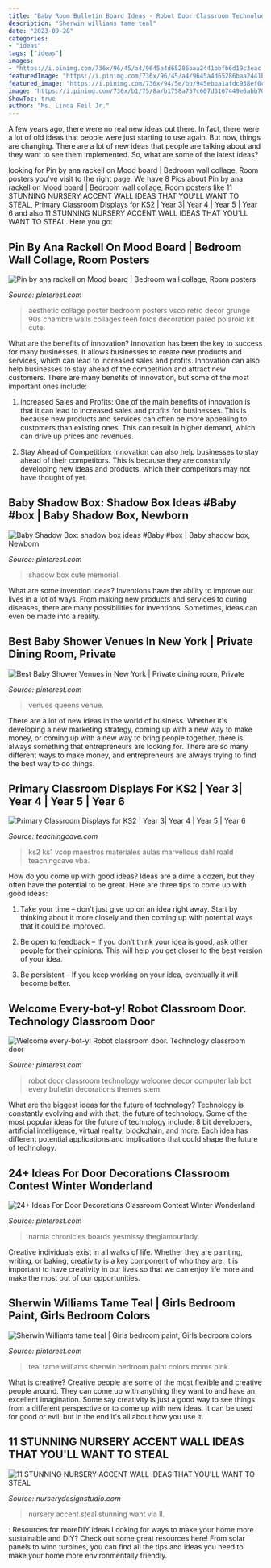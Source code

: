 ```yaml
---
title: "Baby Room Bulletin Board Ideas - Robot Door Classroom Technology Welcome Decor Computer Lab Bot Every Bulletin Decorations Themes Stem"
description: "Sherwin williams tame teal"
date: "2023-09-28"
categories:
- "ideas"
tags: ["ideas"]
images:
- "https://i.pinimg.com/736x/96/45/a4/9645a4d65286baa2441bbfb6d19c3eac.jpg"
featuredImage: "https://i.pinimg.com/736x/96/45/a4/9645a4d65286baa2441bbfb6d19c3eac.jpg"
featured_image: "https://i.pinimg.com/736x/94/5e/bb/945ebba1afdc938ef0c09f8e3d1c3b59.jpg"
image: "https://i.pinimg.com/736x/b1/75/8a/b1758a757c607d3167449e6abb707895.jpg"
ShowToc: true
author: "Ms. Linda Feil Jr."
---
```



A few years ago, there were no real new ideas out there. In fact, there were a lot of old ideas that people were just starting to use again. But now, things are changing. There are a lot of new ideas that people are talking about and they want to see them implemented. So, what are some of the latest ideas?

	

		
looking for Pin by ana rackell on Mood board | Bedroom wall collage, Room posters you've visit to the right page. We have 8 Pics about Pin by ana rackell on Mood board | Bedroom wall collage, Room posters like 11 STUNNING NURSERY ACCENT WALL IDEAS THAT YOU&#039;LL WANT TO STEAL, Primary Classroom Displays for KS2 | Year 3| Year 4 | Year 5 | Year 6 and also 11 STUNNING NURSERY ACCENT WALL IDEAS THAT YOU&#039;LL WANT TO STEAL. Here you go:
		
    
## Pin By Ana Rackell On Mood Board | Bedroom Wall Collage, Room Posters

<img loading=lazy src="https://i.pinimg.com/736x/c8/de/1f/c8de1fe6cd2ec1c98fd8b397072654b9.jpg" onerror="this.onerror=null;this.src='https://tse4.mm.bing.net/th?id=OIP.EDx2UiHCL-XfFAUYu2t6ygHaLI&amp;pid=15.1';" alt="Pin by ana rackell on Mood board | Bedroom wall collage, Room posters">

_Source: pinterest.com_

>aesthetic collage poster bedroom posters vsco retro decor grunge 90s chambre walls collages teen fotos decoration pared polaroid kit cute. 

	

What are the benefits of innovation?
Innovation has been the key to success for many businesses. It allows businesses to create new products and services, which can lead to increased sales and profits. Innovation can also help businesses to stay ahead of the competition and attract new customers.
There are many benefits of innovation, but some of the most important ones include:

1) Increased Sales and Profits: One of the main benefits of innovation is that it can lead to increased sales and profits for businesses. This is because new products and services can often be more appealing to customers than existing ones. This can result in higher demand, which can drive up prices and revenues.

2) Stay Ahead of Competition: Innovation can also help businesses to stay ahead of their competitors. This is because they are constantly developing new ideas and products, which their competitors may not have thought of yet.

    
## Baby Shadow Box: Shadow Box Ideas #Baby #box | Baby Shadow Box, Newborn

<img loading=lazy src="https://i.pinimg.com/736x/44/ed/a1/44eda1bf1636a5e4df83c1da43c4b92a.jpg" onerror="this.onerror=null;this.src='https://tse2.mm.bing.net/th?id=OIP.c-UxogNULLlmuFrM0io2SQHaLH&amp;pid=15.1';" alt="Baby Shadow Box: shadow box ideas #Baby #box | Baby shadow box, Newborn">

_Source: pinterest.com_

>shadow box cute memorial. 

	

What are some invention ideas?
Inventions have the ability to improve our lives in a lot of ways. From making new products and services to curing diseases, there are many possibilities for inventions. Sometimes, ideas can even be made into a reality.

    
## Best Baby Shower Venues In New York | Private Dining Room, Private

<img loading=lazy src="https://i.pinimg.com/736x/ff/f8/eb/fff8ebc97ae1014a4dddaee91f3c6c06.jpg" onerror="this.onerror=null;this.src='https://tse4.mm.bing.net/th?id=OIP.dOOr9ujVItduTOC4HSv1xgHaE7&amp;pid=15.1';" alt="Best Baby Shower Venues in New York | Private dining room, Private">

_Source: pinterest.com_

>venues queens venue. 

	

There are a lot of new ideas in the world of business. Whether it's developing a new marketing strategy, coming up with a new way to make money, or coming up with a new way to bring people together, there is always something that entrepreneurs are looking for. There are so many different ways to make money, and entrepreneurs are always trying to find the best way to do things.

    
## Primary Classroom Displays For KS2 | Year 3| Year 4 | Year 5 | Year 6

<img loading=lazy src="https://www.teachingcave.com/wp-content/uploads/2013/10/Lit-display-1.jpg" onerror="this.onerror=null;this.src='https://tse3.mm.bing.net/th?id=OIP.ZrPETOqOuVEa2ItQe4IyCwHaJ6&amp;pid=15.1';" alt="Primary Classroom Displays for KS2 | Year 3| Year 4 | Year 5 | Year 6">

_Source: teachingcave.com_

>ks2 ks1 vcop maestros materiales aulas marvellous dahl roald teachingcave vba. 

	

How do you come up with good ideas?
Ideas are a dime a dozen, but they often have the potential to be great. Here are three tips to come up with good ideas:
1. Take your time – don’t just give up on an idea right away. Start by thinking about it more closely and then coming up with potential ways that it could be improved.

2. Be open to feedback – If you don’t think your idea is good, ask other people for their opinions. This will help you get closer to the best version of your idea.

3. Be persistent – If you keep working on your idea, eventually it will become better.

    
## Welcome Every-bot-y! Robot Classroom Door. Technology Classroom Door

<img loading=lazy src="https://i.pinimg.com/736x/96/45/a4/9645a4d65286baa2441bbfb6d19c3eac.jpg" onerror="this.onerror=null;this.src='https://tse2.mm.bing.net/th?id=OIP.0i9PehQ-VKP0yQwti_Aq1AHaJ3&amp;pid=15.1';" alt="Welcome every-bot-y! Robot classroom door. Technology classroom door">

_Source: pinterest.com_

>robot door classroom technology welcome decor computer lab bot every bulletin decorations themes stem. 

	

What are the biggest ideas for the future of technology?
Technology is constantly evolving and with that, the future of technology. Some of the most popular ideas for the future of technology include: 8 bit developers, artificial intelligence, virtual reality, blockchain, and more. Each idea has different potential applications and implications that could shape the future of technology.

    
## 24+ Ideas For Door Decorations Classroom Contest Winter Wonderland

<img loading=lazy src="https://i.pinimg.com/736x/94/5e/bb/945ebba1afdc938ef0c09f8e3d1c3b59.jpg" onerror="this.onerror=null;this.src='https://tse1.mm.bing.net/th?id=OIP.7Elc5d6CHAyfI9assiHp8QAAAA&amp;pid=15.1';" alt="24+ Ideas For Door Decorations Classroom Contest Winter Wonderland">

_Source: pinterest.com_

>narnia chronicles boards yesmissy theglamourlady. 

	

Creative individuals exist in all walks of life. Whether they are painting, writing, or baking, creativity is a key component of who they are. It is important to have creativity in our lives so that we can enjoy life more and make the most out of our opportunities.

    
## Sherwin Williams Tame Teal | Girls Bedroom Paint, Girls Bedroom Colors

<img loading=lazy src="https://i.pinimg.com/736x/b1/75/8a/b1758a757c607d3167449e6abb707895.jpg" onerror="this.onerror=null;this.src='https://tse1.mm.bing.net/th?id=OIP.BikKvQw4QnnM3yje_uXOGwHaNK&amp;pid=15.1';" alt="Sherwin Williams tame teal | Girls bedroom paint, Girls bedroom colors">

_Source: pinterest.com_

>teal tame williams sherwin bedroom paint colors rooms pink. 

	

What is creative?
Creative people are some of the most flexible and creative people around. They can come up with anything they want to and have an excellent imagination. Some say creativity is just a good way to see things from a different perspective or to come up with new ideas. It can be used for good or evil, but in the end it's all about how you use it.

    
## 11 STUNNING NURSERY ACCENT WALL IDEAS THAT YOU&#039;LL WANT TO STEAL

<img loading=lazy src="https://www.nurserydesignstudio.com/wp-content/uploads/2020/03/NURSERY-ACCENT-WALL-IDEAS-8.png" onerror="this.onerror=null;this.src='https://tse2.mm.bing.net/th?id=OIP.kxHKbFNW7VN3L6acjfR3ewHaLH&amp;pid=15.1';" alt="11 STUNNING NURSERY ACCENT WALL IDEAS THAT YOU&#039;LL WANT TO STEAL">

_Source: nurserydesignstudio.com_

>nursery accent steal stunning want via ll. 

	

: Resources for moreDIY ideas
Looking for ways to make your home more sustainable and DIY? Check out some great resources here! From solar panels to wind turbines, you can find all the tips and ideas you need to make your home more environmentally friendly.

